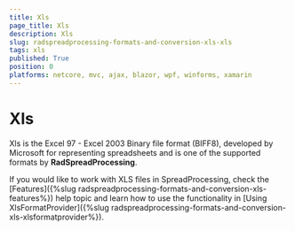 ```yaml
---
title: Xls
page_title: Xls
description: Xls
slug: radspreadprocessing-formats-and-conversion-xls-xls
tags: xls
published: True
position: 0
platforms: netcore, mvc, ajax, blazor, wpf, winforms, xamarin
---
```


# Xls


Xls is the Excel 97 - Excel 2003 Binary file format (BIFF8), developed by Microsoft for representing spreadsheets and is one of the supported formats by __RadSpreadProcessing__.

If you would like to work with XLS files in SpreadProcessing, check the [Features]({%slug radspreadprocessing-formats-and-conversion-xls-features%}) help topic and learn how to use the functionality in [Using XlsFormatProvider]({%slug radspreadprocessing-formats-and-conversion-xls-xlsformatprovider%}).
